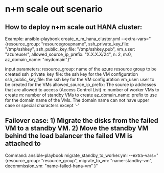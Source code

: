 # n+m scale out scenario

## How to deploy n+m scale out HANA cluster:

Example:
ansible-playbook create_n_m_hana_cluster.yml --extra-vars="{resource_group: "resourcegroupname", ssh_private_key_file: "/tmp/sshkey", ssh_public_key_file: "/tmp/sshkey.pub", vm_user: "azureuser", allowed_source_ip_prefix: "X.X.X.X/24", n: 2, m:0, az_domain_name: "mydomain"}"

input parameters:
resource_group: name of the azure resource group to be created
ssh_private_key_file: the ssh key for the VM configuration
ssh_public_key_file: the ssh key for the VM configuration
vm_user: user to be created for the VMs
allowed_source_ip_prefix: The source ip addresses that are allowed to access (Access Control List)
n: number of worker VMs to create
m: number of standby VMs to create
az_domain_name: prefix to use for the domain name of the VMs. The domain name can not have upper case or special characters except '-'

## Failover case: 1) Migrate the disks from the failed VM to a standby VM. 2) Move the standby VM behind the load balancer the failed VM is attached to
Command: ansible-playbook migrate_standby_to_worker.yml --extra-vars="{resource_group: "resource_group", migrate_to_vm: "name-standby-vm", decommission_vm: "name-failed-hana-vm" }"
